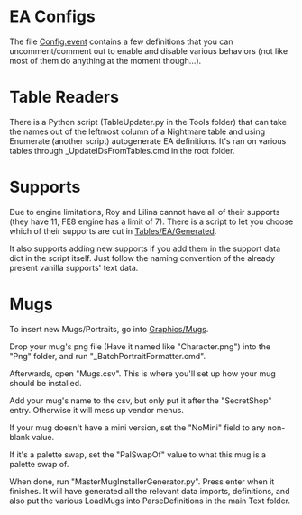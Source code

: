 EA Configs
===============
The file [Config.event](Config.event) contains a few definitions that you can uncomment/comment out to enable and disable various behaviors (not like most of them do anything at the moment though...).

Table Readers
===============
There is a Python script (TableUpdater.py in the Tools folder) that can take the names out of the leftmost column of a Nightmare table and using Enumerate (another script) autogenerate EA definitions. It's ran on various tables through _UpdateIDsFromTables.cmd in the root folder.

Supports
===============
Due to engine limitations, Roy and Lilina cannot have all of their supports (they have 11, FE8 engine has a limit of 7). There is a script to let you choose which of their supports are cut in [Tables/EA/Generated](Tables/EA/Generated).

It also supports adding new supports if you add them in the support data dict in the script itself. Just follow the naming convention of the already present vanilla supports' text data.

Mugs
===============

To insert new Mugs/Portraits, go into [Graphics/Mugs](Graphics/Mugs).

Drop your mug's png file (Have it named like "Character.png") into the "Png" folder, and run "_BatchPortraitFormatter.cmd". 
 
Afterwards, open "Mugs.csv". This is where you'll set up how your mug should be installed.
 
Add your mug's name to the csv, but only put it after the "SecretShop" entry. Otherwise it will mess up vendor menus.
     
If your mug doesn't have a mini version, set the "NoMini" field to any non-blank value.
 
If it's a palette swap, set the "PalSwapOf" value to what this mug is a palette swap of.
 
When done, run "MasterMugInstallerGenerator.py". Press enter when it finishes. It will have generated all the relevant data imports, definitions, and also put the various LoadMugs into ParseDefinitions in the main Text folder.
